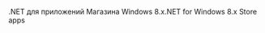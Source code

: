 <span data-ttu-id="b297b-101">.NET для приложений Магазина Windows 8.x</span><span class="sxs-lookup"><span data-stu-id="b297b-101">.NET for Windows 8.x Store apps</span></span>